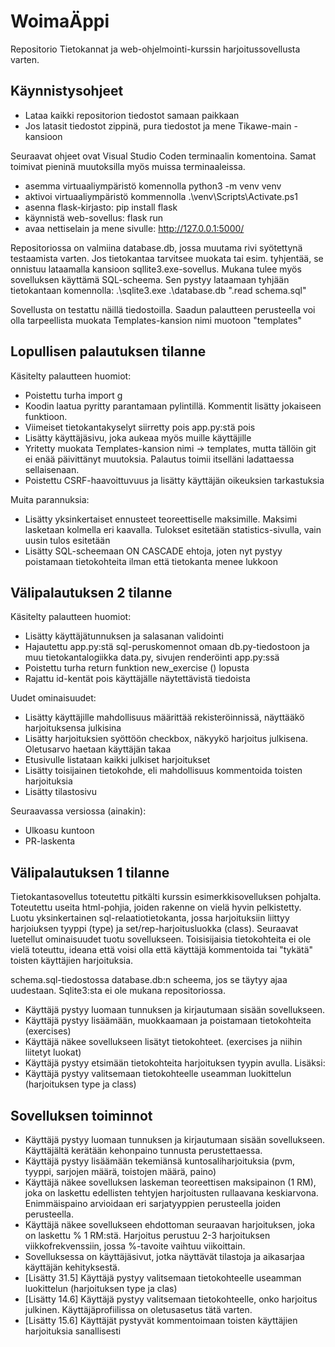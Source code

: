 # WoimaÄppi
Repositorio Tietokannat ja web-ohjelmointi-kurssin harjoitussovellusta varten.

## Käynnistysohjeet
* Lataa kaikki repositorion tiedostot samaan paikkaan
* Jos latasit tiedostot zippinä, pura tiedostot ja mene Tikawe-main - kansioon

Seuraavat ohjeet ovat Visual Studio Coden terminaalin komentoina. Samat toimivat pieninä muutoksilla myös muissa terminaaleissa.
* asemma virtuaaliympäristö komennolla python3 -m venv venv 
* aktivoi virtuaaliympäristö kommennolla  .\venv\Scripts\Activate.ps1   
* asenna flask-kirjasto: pip install flask
* käynnistä web-sovellus: flask run
* avaa nettiselain ja mene sivulle: http://127.0.0.1:5000/

Repositoriossa on valmiina database.db, jossa muutama rivi syötettynä testaamista varten. Jos tietokantaa tarvitsee muokata tai esim. tyhjentää, se onnistuu lataamalla kansioon sqllite3.exe-sovellus. 
Mukana tulee myös sovelluksen käyttämä SQL-scheema. Sen pystyy lataamaan tyhjään tietokantaan komennolla:  .\sqlite3.exe .\database.db ".read schema.sql"

Sovellusta on testattu näillä tiedostoilla. Saadun palautteen perusteella voi olla tarpeellista muokata Templates-kansion nimi muotoon "templates"

## Lopullisen palautuksen tilanne
Käsitelty palautteen huomiot:
* Poistettu turha import g
* Koodin laatua pyritty parantamaan pylintillä. Kommentit lisätty jokaiseen funktioon.
* Viimeiset tietokantakyselyt siirretty pois app.py:stä pois
* Lisätty käyttäjäsivu, joka aukeaa myös muille käyttäjille
* Yritetty muokata Templates-kansion nimi -> templates, mutta tällöin git ei enää päivittänyt muutoksia. Palautus toimii itselläni ladattaessa sellaisenaan.
* Poistettu CSRF-haavoittuvuus ja lisätty käyttäjän oikeuksien tarkastuksia

Muita parannuksia:
* Lisätty yksinkertaiset ennusteet teoreettiselle maksimille. Maksimi lasketaan kolmella eri kaavalla. Tulokset esitetään statistics-sivulla, vain uusin tulos esitetään
* Lisätty SQL-scheemaan ON CASCADE ehtoja, joten nyt pystyy poistamaan tietokohteita ilman että tietokanta menee lukkoon


## Välipalautuksen 2 tilanne
Käsitelty palautteen huomiot:
* Lisätty käyttäjätunnuksen ja salasanan validointi
* Hajautettu app.py:stä sql-peruskomennot omaan db.py-tiedostoon ja muu tietokantalogiikka data.py, sivujen renderöinti app.py:ssä
* Poistettu turha return funktion new_exercise () lopusta
* Rajattu id-kentät pois käyttäjälle näytettävistä tiedoista

Uudet ominaisuudet:
* Lisätty käyttäjille mahdollisuus määrittää rekisteröinnissä, näyttääkö harjoituksensa julkisina
* Lisätty harjoituksien syöttöön checkbox, näkyykö harjoitus julkisena. Oletusarvo haetaan käyttäjän takaa
* Etusivulle listataan kaikki julkiset harjoitukset
* Lisätty toisijainen tietokohde, eli mahdollisuus kommentoida toisten harjoituksia
* Lisätty tilastosivu

Seuraavassa versiossa (ainakin):
* Ulkoasu kuntoon
* PR-laskenta

## Välipalautuksen 1 tilanne

Tietokantasovellus toteutettu pitkälti kurssin esimerkkisovelluksen pohjalta. Toteutettu useita html-pohjia, joiden rakenne on vielä hyvin pelkistetty. Luotu yksinkertainen sql-relaatiotietokanta, jossa harjoituksiin liittyy harjoiuksen tyyppi (type) ja set/rep-harjoitusluokka (class). Seuraavat luetellut ominaisuudet tuotu sovellukseen. Toisisijaisia tietokohteita ei ole vielä toteuttu, ideana että voisi olla että käyttäjä kommentoida tai "tykätä" toisten käyttäjien harjoituksia.

schema.sql-tiedostossa database.db:n scheema, jos se täytyy ajaa uudestaan. Sqlite3:sta ei ole mukana repositoriossa.

* Käyttäjä pystyy luomaan tunnuksen ja kirjautumaan sisään sovellukseen.
* Käyttäjä pystyy lisäämään, muokkaamaan ja poistamaan tietokohteita (exercises)
* Käyttäjä näkee sovellukseen lisätyt tietokohteet. (exercises ja niihin liitetyt luokat)
* Käyttäjä pystyy etsimään tietokohteita harjoituksen tyypin avulla.
Lisäksi:
* Käyttäjä pystyy valitsemaan tietokohteelle useamman luokittelun (harjoituksen type ja class)

## Sovelluksen toiminnot
* Käyttäjä pystyy luomaan tunnuksen ja kirjautumaan sisään sovellukseen. Käyttäjältä kerätään kehonpaino tunnusta perustettaessa.
* Käyttäjä pystyy lisäämään tekemiänsä kuntosaliharjoituksia (pvm, tyyppi, sarjojen määrä, toistojen määrä, paino)
* Käyttäjä näkee sovelluksen laskeman teoreettisen maksipainon (1 RM), joka on laskettu edellisten tehtyjen harjoitusten rullaavana keskiarvona. Enimmäispaino arvioidaan eri sarjatyyppien perusteella joiden perusteella.
* Käyttäjä näkee sovellukseen ehdottoman seuraavan harjoituksen, joka on laskettu % 1 RM:stä. Harjoitus perustuu 2-3 harjoituksen viikkofrekvenssiin, jossa %-tavoite vaihtuu viikoittain.
* Sovelluksessa on käyttäjäsivut, jotka näyttävät tilastoja ja aikasarjaa käyttäjän kehityksestä.
* [Lisätty 31.5] Käyttäjä pystyy valitsemaan tietokohteelle useamman luokittelun (harjoituksen type ja clas)
* [Lisätty 14.6] Käyttäjä pystyy valitsemaan tietokohteelle, onko harjoitus julkinen. Käyttäjäprofiilissa on oletusasetus tätä varten.
* [Lisätty 15.6] Käyttäjät pystyvät kommentoimaan toisten käyttäjien harjoituksia sanallisesti